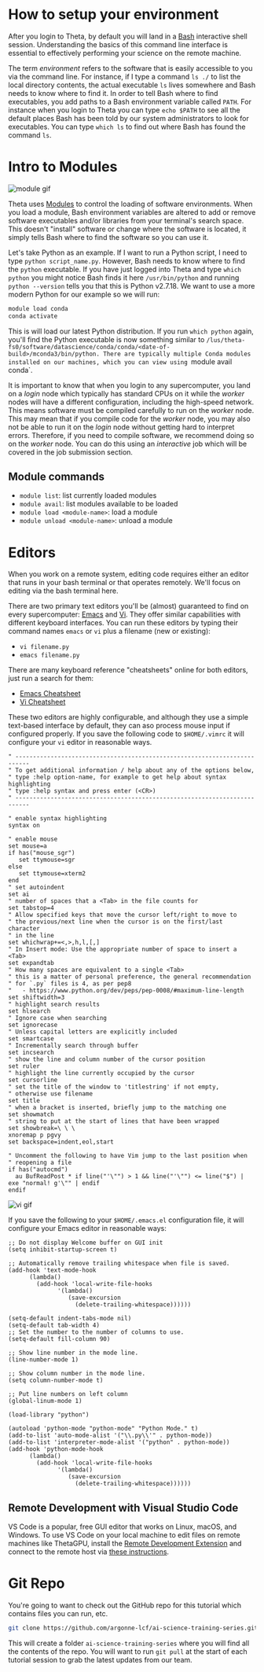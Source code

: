 # How to setup your environment

After you login to Theta, by default you will land in a [Bash](https://www.gnu.org/software/bash/) interactive shell session. Understanding the basics of this command line interface is essential to effectively performing your science on the remote machine. 

The term _environment_ refers to the software that is easily accessible to you via the command line. For instance, if I type a command `ls ./` to list the local directory contents, the actual executable `ls` lives somewhere and Bash needs to know where to find it. In order to tell Bash where to find executables, you add paths to a Bash environment variable called `PATH`. For instance when you login to Theta you can type `echo $PATH` to see all the default places Bash has been told by our system administrators to look for executables. You can type `which ls` to find out where Bash has found the command `ls`. 

# Intro to Modules

![module gif](img/module_usage.gif)

Theta uses [Modules](https://modules.readthedocs.io/en/latest/) to control the loading of software environments. When you load a module, Bash environment variables are altered to add or remove software executables and/or libraries from your terminal's search space. This doesn't "install" software or change where the software is located, it simply tells Bash where to find the software so you can use it.

Let's take Python as an example. If I want to run a Python script, I need to type `python script_name.py`. However, Bash needs to know where to find the `python` executable. If you have just logged into Theta and type `which python` you might notice Bash finds it here `/usr/bin/python` and running `python --version` tells you that this is Python v2.7.18. We want to use a more modern Python for our example so we will run:
```bash
module load conda
conda activate
```
This is will load our latest Python distribution. If you run `which python` again, you'll find the Python executable is now something similar to `/lus/theta-fs0/software/datascience/conda/conda/<date-of-build>/mconda3/bin/python. There are typically multiple Conda modules installed on our machines, which you can view using `module avail conda`.

It is important to know that when you login to any supercomputer, you land on a _login_ node which typically has standard CPUs on it while the _worker_ nodes will have a different configuration, including the high-speed network. This means software must be compiled carefully to run on the _worker_ node. This may mean that if you compile code for the _worker_ node, you may also not be able to run it on the _login_ node without getting hard to interpret errors. Therefore, if you need to compile software, we recommend doing so on the _worker_ node. You can do this using an _interactive_ job which will be covered in the job submission section.

## Module commands
* `module list`: list currently loaded modules
* `module avail`: list modules available to be loaded
* `module load <module-name>`: load a module
* `module unload <module-name>`: unload a module

# Editors

When you work on a remote system, editing code requires either an editor that runs in your bash terminal or that operates remotely. We'll focus on editing via the bash terminal here.

There are two primary text editors you'll be (almost) guaranteed to find on every supercomputer: [Emacs](https://www.gnu.org/software/emacs/tour/) and [Vi](https://www.guru99.com/the-vi-editor.html). They offer similar capabilities with different keyboard interfaces. You can run these editors by typing their command names `emacs` or `vi` plus a filename (new or existing): 
* `vi filename.py`
* `emacs filename.py`

There are many keyboard reference "cheatsheets" online for both editors, just run a search for them:
* [Emacs Cheatsheet](https://www.gnu.org/software/emacs/refcards/pdf/refcard.pdf)
* [Vi Cheatsheet](http://www.atmos.albany.edu/daes/atmclasses/atm350/vi_cheat_sheet.pdf)

These two editors are highly configurable, and although they use a simple text-based interface by default, they can aso process mouse input if configured properly. If you save the following code to `$HOME/.vimrc` it will configure your `vi` editor in reasonable ways. 
```vim
" --------------------------------------------------------------------------
" To get additional information / help about any of the options below,
" type :help option-name, for example to get help about syntax highlighting
" type :help syntax and press enter (<CR>)
" --------------------------------------------------------------------------

" enable syntax highlighting
syntax on

" enable mouse
set mouse=a
if has("mouse_sgr")
   set ttymouse=sgr
else
   set ttymouse=xterm2
end
" set autoindent
set ai
" number of spaces that a <Tab> in the file counts for 
set tabstop=4
" Allow specified keys that move the cursor left/right to move to
" the previous/next line when the cursor is on the first/last character
" in the line
set whichwrap+=<,>,h,l,[,]
" In Insert mode: Use the appropriate number of space to insert a <Tab>
set expandtab
" How many spaces are equivalent to a single <Tab>
" this is a matter of personal preference, the general recommendation
" for `.py` files is 4, as per pep8
"   - https://www.python.org/dev/peps/pep-0008/#maximum-line-length
set shiftwidth=3
" highlight search results
set hlsearch
" Ignore case when searching
set ignorecase
" Unless capital letters are explicitly included
set smartcase
" Incrementally search through buffer
set incsearch
" show the line and column number of the cursor position
set ruler
" highlight the line currently occupied by the cursor 
set cursorline
" set the title of the window to 'titlestring' if not empty,
" otherwise use filename
set title
" when a bracket is inserted, briefly jump to the matching one
set showmatch
" string to put at the start of lines that have been wrapped
set showbreak=\ \ \
xnoremap p pgvy
set backspace=indent,eol,start

" Uncomment the following to have Vim jump to the last position when
" reopening a file
if has("autocmd")
  au BufReadPost * if line("'\"") > 1 && line("'\"") <= line("$") | exe "normal! g'\"" | endif
endif
```

![vi gif](img/vi_usage.gif)

If you save the following to your `$HOME/.emacs.el` configuration file, it will configure your Emacs editor in reasonable ways:
```
;; Do not display Welcome buffer on GUI init
(setq inhibit-startup-screen t)

;; Automatically remove trailing whitespace when file is saved.
(add-hook 'text-mode-hook
      (lambda()
        (add-hook 'local-write-file-hooks
              '(lambda()
                 (save-excursion
                   (delete-trailing-whitespace))))))

(setq-default indent-tabs-mode nil)
(setq-default tab-width 4)
;; Set the number to the number of columns to use.
(setq-default fill-column 90)

;; Show line number in the mode line.
(line-number-mode 1)

;; Show column number in the mode line.
(setq column-number-mode t)

;; Put line numbers on left column
(global-linum-mode 1)

(load-library "python")

(autoload 'python-mode "python-mode" "Python Mode." t)
(add-to-list 'auto-mode-alist '("\\.py\\'" . python-mode))
(add-to-list 'interpreter-mode-alist '("python" . python-mode))
(add-hook 'python-mode-hook
      (lambda()
        (add-hook 'local-write-file-hooks
              '(lambda()
                 (save-excursion
                   (delete-trailing-whitespace))))))

```
## Remote Development with Visual Studio Code

VS Code is a popular, free GUI editor that works on Linux, macOS, and Windows. To use VS Code on your local machine to edit files on remote machines like ThetaGPU, install the [Remote Development Extension](https://www.alcf.anl.gov/news/argonne-augments-theta-supercomputer-gpus-accelerate-coronavirus-research) and connect to the remote host via [these instructions](https://code.visualstudio.com/docs/remote/ssh). 

# Git Repo
You're going to want to check out the GitHub repo for this tutorial which contains files you can run, etc.
```bash
git clone https://github.com/argonne-lcf/ai-science-training-series.git
```
This will create a folder `ai-science-training-series` where you will find all the contents of the repo. You will want to run `git pull` at the start of each tutorial session to grab the latest updates from our team.

